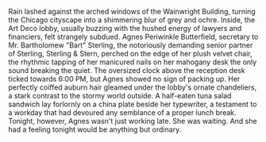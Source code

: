 Rain lashed against the arched windows of the Wainwright Building, turning the Chicago cityscape into a shimmering blur of grey and ochre.  Inside, the Art Deco lobby, usually buzzing with the hushed energy of lawyers and financiers, felt strangely subdued.  Agnes Periwinkle Butterfield, secretary to Mr. Bartholomew "Bart" Sterling, the notoriously demanding senior partner of Sterling, Sterling & Stern, perched on the edge of her plush velvet chair, the rhythmic tapping of her manicured nails on her mahogany desk the only sound breaking the quiet.  The oversized clock above the reception desk ticked towards 6:00 PM, but Agnes showed no sign of packing up. Her perfectly coiffed auburn hair gleamed under the lobby's ornate chandeliers, a stark contrast to the stormy world outside.  A half-eaten tuna salad sandwich lay forlornly on a china plate beside her typewriter, a testament to a workday that had devoured any semblance of a proper lunch break.  Tonight, however, Agnes wasn't just working late. She was waiting.  And she had a feeling tonight would be anything but ordinary.
